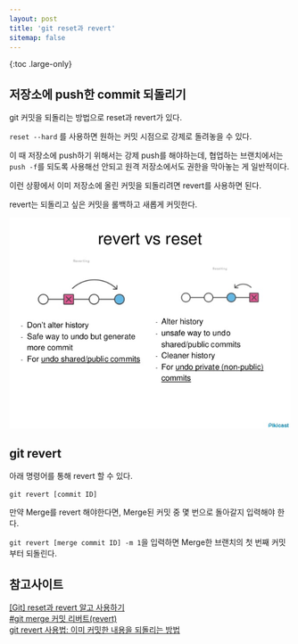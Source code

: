 ```yaml
---
layout: post
title: 'git reset과 revert'
sitemap: false
---
```


{:toc .large-only}

## 저장소에 push한 commit 되돌리기

git 커밋을 되돌리는 방법으로 reset과 revert가 있다.

`reset --hard` 를 사용하면 원하는 커밋 시점으로 강제로 돌려놓을 수 있다.

이 때 저장소에 push하기 위해서는 강제 push를 해야하는데, 협업하는 브랜치에서는 `push -f`를 되도록 사용해선 안되고 원격 저장소에서도 권한을 막아놓는 게 일반적이다.

이런 상황에서 이미 저장소에 올린 커밋을 되돌리려면 revert를 사용하면 된다.

revert는 되돌리고 싶은 커밋을 롤백하고 새롭게 커밋한다.

<img src="/assets/img/blog/2022-01-28-git-revert_01.jpg">

## git revert

아래 명령어를 통해 revert 할 수 있다.

`git revert [commit ID]`

만약 Merge를 revert 해야한다면, Merge된 커밋 중 몇 번으로 돌아갈지 입력해야 한다.

`git revert [merge commit ID] -m 1`을 입력하면 Merge한 브랜치의 첫 번째 커밋부터 되돌린다.

## 참고사이트

[[Git] reset과 revert 알고 사용하기](https://velog.io/@njs04210/Git-reset%EA%B3%BC-revert-%EC%95%8C%EA%B3%A0-%EC%82%AC%EC%9A%A9%ED%95%98%EA%B8%B0)<br/>
[#git merge 커밋 리버트(revert)](http://ohyecloudy.com/pnotes/archives/git-revert-merge-commit/)<br/>
[git revert 사용법: 이미 커밋한 내용을 되돌리는 방법](https://www.lainyzine.com/ko/article/git-revert-reverting-commit-in-git-repository/#git-revert-patch-%ED%8C%8C%EC%9D%BC%EB%A1%9C-%EC%9D%B4%ED%95%B4%ED%95%98%EB%8A%94-revert-%EB%AA%85%EB%A0%B9%EC%96%B4)
